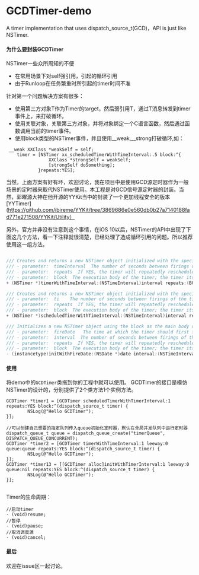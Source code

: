 # GCDTimer-demo
A timer implementation that uses dispatch_source_t(GCD)，API is just like NSTimer.

####  为什么要封装GCDTimer
 NSTimer一些众所周知的不便
- 在常用场景下对self强引用，引起的循环引用
- 由于Runloop在任务繁重时所引起的timer时间不准


针对第一个问题解决方案有很多：

- 使用第三方对象T作为Timer的target，然后弱引用T，通过T消息转发到timer事件上，来打破循环。
- 使用关联对象，关联第三方对象，并将对象绑定一个C语言函数，然后通过函数调用当前的timer事件。
- 使用block类型的NSTimer事件，并且使用__weak,__strong打破循环,如：

```objc
 __weak XXClass *weakSelf = self;
    timer = [NSTimer xx_scheduledTimerWithTimeInterval:.5 block:^{
                XXClass *strongSelf = weakSelf;
                [strongSelf doSomething];
            }repeats:YES];
```
当然，上面方案有好有坏，欢迎讨论，我在项目中是使用GCD源定时器作为一般场景的定时器来取代NSTimer使用。本工程是对GCD信号源定时器的封装。当然，郭曜源大神在他开源的YYKit当中的封装了一个更加线程安全的版本[YYTimer](https://github.com/ibireme/YYKit/tree/3869686e0e560db0b27a7140188fad771e271508/YYKit/Utility）



另外，官方并非没有注意到这个事情，在iOS 10以后，NSTimer的API中出现了下面这几个方法，看一下注释就很清楚，已经处理了造成循环引用的问题。所以推荐使用这一组方法。

```objective-c

/// Creates and returns a new NSTimer object initialized with the specified block object. This timer needs to be scheduled on a run loop (via -[NSRunLoop addTimer:]) before it will fire.
/// - parameter:  timeInterval  The number of seconds between firings of the timer. If seconds is less than or equal to 0.0, this method chooses the nonnegative value of 0.1 milliseconds instead
/// - parameter:  repeats  If YES, the timer will repeatedly reschedule itself until invalidated. If NO, the timer will be invalidated after it fires.
/// - parameter:  block  The execution body of the timer; the timer itself is passed as the parameter to this block when executed to aid in avoiding cyclical references
+ (NSTimer *)timerWithTimeInterval:(NSTimeInterval)interval repeats:(BOOL)repeats block:(void (^)(NSTimer *timer))block API_AVAILABLE(macosx(10.12), ios(10.0), watchos(3.0), tvos(10.0));

/// Creates and returns a new NSTimer object initialized with the specified block object and schedules it on the current run loop in the default mode.
/// - parameter:  ti    The number of seconds between firings of the timer. If seconds is less than or equal to 0.0, this method chooses the nonnegative value of 0.1 milliseconds instead
/// - parameter:  repeats  If YES, the timer will repeatedly reschedule itself until invalidated. If NO, the timer will be invalidated after it fires.
/// - parameter:  block  The execution body of the timer; the timer itself is passed as the parameter to this block when executed to aid in avoiding cyclical references
+ (NSTimer *)scheduledTimerWithTimeInterval:(NSTimeInterval)interval repeats:(BOOL)repeats block:(void (^)(NSTimer *timer))block API_AVAILABLE(macosx(10.12), ios(10.0), watchos(3.0), tvos(10.0));

/// Initializes a new NSTimer object using the block as the main body of execution for the timer. This timer needs to be scheduled on a run loop (via -[NSRunLoop addTimer:]) before it will fire.
/// - parameter:  fireDate   The time at which the timer should first fire.
/// - parameter:  interval  The number of seconds between firings of the timer. If seconds is less than or equal to 0.0, this method chooses the nonnegative value of 0.1 milliseconds instead
/// - parameter:  repeats  If YES, the timer will repeatedly reschedule itself until invalidated. If NO, the timer will be invalidated after it fires.
/// - parameter:  block  The execution body of the timer; the timer itself is passed as the parameter to this block when executed to aid in avoiding cyclical references
- (instancetype)initWithFireDate:(NSDate *)date interval:(NSTimeInterval)interval repeats:(BOOL)repeats block:(void (^)(NSTimer *timer))block API_AVAILABLE(macosx(10.12), ios(10.0), watchos(3.0), tvos(10.0));

```





#### 使用

将demo中的`GCDTimer`类拖到你的工程中就可以使用。
GCDTimer的接口是模仿NSTimer的设计的，分别提供了2个类方法1个实例方法。

```objc
GCDTimer *timer1 = [GCDTimer scheduledTimerWithTimerInterval:1 repeats:YES block:^(dispatch_source_t timer) {
        NSLog(@"Hello GCDTimer");
}];
    
//可以创建自己想要的指定队列传入queue初始化定时器，默认在全局并发队列中运行定时器
dispatch_queue_t queue = dispatch_queue_create("timerQueue", DISPATCH_QUEUE_CONCURRENT);
GCDTimer *timer2 = [GCDTimer timerWithTimeInterval:1 leeway:0 queue:queue repeats:YES block:^(dispatch_source_t timer) {
        NSLog(@"Hello GCDTimer");
}];
GCDTimer *timer13 = [[GCDTimer alloc]initWithTimerInterval:1 leeway:0 queue:nil repeats:YES block:^(dispatch_source_t timer) {
        NSLog(@"Hello GCDTimer");
}];
    
```
Timer的生命周期：
```objc
//启动timer
- (void)resume;
//暂停
- (void)pause;
//取消调度源
- (void)cancel;
```

#### 最后
欢迎在issue区一起讨论。
